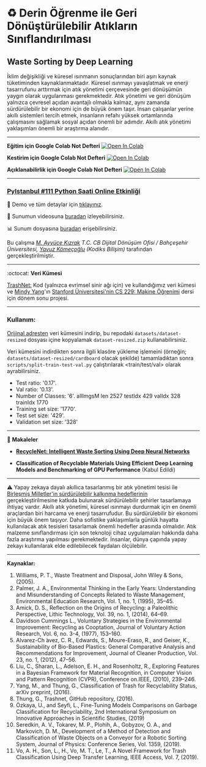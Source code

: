 # :recycle: Derin Öğrenme ile Geri Dönüştürülebilir Atıkların Sınıflandırılması

## Waste Sorting by Deep Learning

İklim değişikliği ve küresel ısınmanın sonuçlarından biri aşırı kaynak tüketiminden kaynaklanmaktadır. Küresel ısınmayı yavaşlatmak ve enerji tasarrufunu arttırmak için atık yönetimi çerçevesinde geri dönüşümün yaygın olarak uygulanması gerekmektedir. Atık yönetimi ve geri dönüşüm yalnızca çevresel açıdan avantajlı olmakla kalmaz, aynı zamanda sürdürülebilir bir ekonomi için de büyük önem taşır. İnsan çalışanlar yerine akıllı sistemleri tercih etmek, insanların refahı yüksek ortamlarında çalışmasını sağlamak sosyal açıdan önemli bir adımdır. Akıllı atık yönetimi yaklaşımları önemli bir araştırma alanıdır.


---

**Eğitim için Google Colab Not Defteri** [![Open In Colab](https://colab.research.google.com/assets/colab-badge.svg)](https://colab.research.google.com/github/yz-ai/waste-sorting-by-deep-learning/blob/master/notebooks/waste-sorting-by-dl-training.ipynb) 

**Kestirim için Google Colab Not Defteri** [![Open In Colab](https://colab.research.google.com/assets/colab-badge.svg)](https://colab.research.google.com/github/yz-ai/waste-sorting-by-deep-learning/blob/master/notebooks/waste-sorting-by-dl-prediction.ipynb)

**Açıklanabilirlik için Google Colab Not Defteri** [![Open In Colab](https://colab.research.google.com/assets/colab-badge.svg)](https://colab.research.google.com/github/yz-ai/waste-sorting-by-deep-learning/blob/master/notebooks/waste-sorting-by-dl-prediction-activation-map.ipynb)

---

### [PyIstanbul #111 Python Saati Online Etkinliği](https://www.meetup.com/tr-TR/python-istanbul/events/270976079/)

:apple: Demo ve tüm detaylar için [tıklayınız](https://github.com/yz-ai/waste-sorting-by-deep-learning).

:movie_camera: Sunumun videosuna [buradan](https://www.youtube.com/watch?v=5kTNnXin6r8&feature=youtu.be) izleyebilirsiniz.

:bar_chart: Sunum dosyasına [buradan](https://github.com/yz-ai/waste-sorting-by-deep-learning/) erişebilirsiniz.

Bu çalışma *[M. Ayyüce Kızrak](http://www.ayyucekizrak.com/) T.C. CB Dijital Dönüşüm Ofisi / Bahçeşehir Üniversitesi, [Yavuz Kömeçoğlu](http://blog.yavuzkomecoglu.com/) (Kodiks Bilişim)* tarafından gerçekleştirilmiştir.

---
:octocat: **Veri Kümesi**

[TrashNet:](https://github.com/garythung/trashnet) Kod (yalnızca evrimsel sinir ağı için) ve kullandığımız veri kümesi ve [Mindy Yang](https://github.com/yangmindy4)'ın [Stanford Üniversitesi'nin CS 229: Makine Öğrenimi](http://cs229.stanford.edu/) dersi için dönem sonu projesi. 

---

### Kullanım:

[Orijinal adresten](https://drive.google.com/drive/folders/0B3P9oO5A3RvSUW9qTG11Ul83TEE) veri kümesini indirip, bu repodaki `datasets/dataset-resized` dosyası içine kopyalamak `dataset-resized.zip` kullanabilirsiniz.

Veri kümesini indirdikten sonra ilgili klasöre yükleme işlemeini (örneğin; `datasets/dataset-resized/cardboard` olacak şekilde) tamamladıktan sonra `scripts/split-train-test-val.py` çalıştırılarak <train/test/val> olarak ayrabilirsiniz.

+ Test ratio: '0.17'.
+ Val ratio: '0.13'.
+ Number of Classes: '6'.
allImgsM len 2527
testIdx 429
valIdx 328
trainIdx 1770
+ Training set size: '1770'.
+ Test set size: '429'.
+ Validation set size: '328'

---

:bookmark_tabs: **Makaleler**

+ **[RecycleNet: Intelligent Waste Sorting Using Deep Neural Networks](https://ieeexplore.ieee.org/document/8466276)**

+ **Classification of Recyclable Materials Using Efficient Deep Learning Models and Benchmarking of GPU Performance** (Kabul Edildi)

---

:warning: Yapay zekaya dayalı akıllıca tasarlanmış bir atık yönetimi tesisi ile [Birleşmiş Milletler'in sürdürülebilir kalkınma hedeflerinin](https://ec.europa.eu/international-partnerships/sustainable-development-goals_en) gerçekleştirilmesine katkıda bulunarak sürdürülebilir şehirler tasarlamaya ihtiyaç vardır. Akıllı atık yönetimi, küresel ısınmayı durdurmak için en önemli araçlardan biri harcama ve enerji tasarrufudur. Bu sürdürülebilir bir ekonomi için büyük önem taşıyor. Daha sofistike yaklaşımlarla günlük hayatta kullanılacak atık tesisleri tasarlamak önemli hedefler arasında olmalıdır. Atık malzeme sınıflandırması için son teknoloji cihaz uygulamaları hakkında daha fazla araştırma yapılması gerekmektedir. İnsanlar, dünya çapında yapay zekayı kullanılarak elde edilebilecek faydaları ölçülebilir.

---

**Kaynaklar:**

1.	Williams, P. T., Waste Treatment and Disposal, John Wiley & Sons, (2005).
2.	Palmer, J. A., Environmental Thinking in the Early Years: Understanding and Misunderstanding of Concepts Related to Waste Management, Environmental Education Research, Vol. 1, no. 1, (1995), 35–45.
3.	Amick, D. S., Reflection on the Origins of Recycling: a Paleolithic Perspective, Lithic Technology, Vol. 39, no. 1, (2014), 64–69.
4.	Davidson Cummings L., Voluntary Strategies in the Environmental Improvement: Recycling as Cooptation, Journal of Voluntary Action Research, Vol. 6, no. 3-4, (1977), 153–160.
5.	Alvarez-Ch ́avez, C. R., Edwards, S., Moure-Eraso, R., and Geiser, K., Sustainability of Bio-Based Plastics: General Comparative Analysis and Recommendations for Improvement, Journal of Cleaner Production, Vol. 23, no. 1, (2012), 47–56.
6.	Liu, C., Sharan, L., Adelson, E. H., and Rosenholtz, R., Exploring Features in a Bayesian Framework for Material Recognition, in Computer Vision and Pattern Recognition (CVPR), Conference on.IEEE, (2010), 239–246.
7.	Yang, M., and Thung, G., Classification of Trash for Recyclability Status, arXiv preprint, (2016).
8.	Thung, G., Trashnet, GitHub repository, (2016).
9.	Özkaya, U., and Seyfi, L., Fine-Tuning Models Comparisons on Garbage Classification for Recyclability, 2nd International Symposium on Innovative Approaches in Scientific Studies, (2019)
10.	Seredkin, A. V., Tokarev, M. P., Plohih, A., Gobyzov, O. A., and Markovich, D. M., Development of a Method of Detection and Classification of Waste Objects on a Conveyor for a Robotic Sorting System, Journal of Physics: Conference Series, Vol. 1359, (2019).
11.	Vo, A. H., Son, L., H., Vo, M. T., Le, T., A Novel Framework for Trash Classification Using Deep Transfer Learning, IEEE Access, Vol. 7, (2019).
